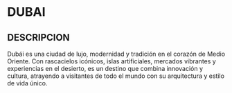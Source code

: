 # DUBAI

## DESCRIPCION
Dubái es una ciudad de lujo, modernidad y tradición en el corazón de Medio Oriente. Con rascacielos icónicos, islas artificiales, mercados vibrantes y experiencias en el desierto, es un destino que combina innovación y cultura, atrayendo a visitantes de todo el mundo con su arquitectura y estilo de vida único.

